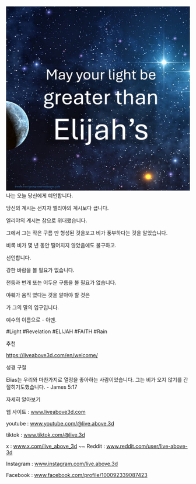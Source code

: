 ![Video cover image](../cover-square.jpeg)
나는 오늘 당신에게 예언합니다.

당신의 계시는 선지자 엘리야의 계시보다 큽니다.

엘리야의 계시는 참으로 위대했습니다.

그에서 그는 작은 구름 만 형성된 것을보고 비가 풍부하다는 것을 알았습니다.

비록 비가 몇 년 동안 떨어지지 않았음에도 불구하고.

선언합니다.

강한 바람을 볼 필요가 없습니다.

천둥과 번개 또는 어두운 구름을 볼 필요가 없습니다.

야훼가 움직 였다는 것을 알아야 할 것은

가 그의 말의 입구입니다.

예수의 이름으로 - 아멘.


#Light #Revelation #ELIJAH #FAITH #Rain


추천

https://liveabove3d.com/en/welcome/


성경 구절

Elias는 우리와 마찬가지로 열정을 좋아하는 사람이었습니다. 그는 비가 오지 않기를 간절히기도했습니다. - James 5:17


자세히 알아보기

웹 사이트 : www.liveabove3d.com

youtube : www.youtube.com/@live.above.3d

tiktok : www.tiktok.com/@live.3d

x : www.x.com/live_above_3d ~~ Reddit : www.reddit.com/user/live-above-3d

Instagram : www.instagram.com/live.above.3d

Facebook : www.facebook.com/profile/100092339087423
